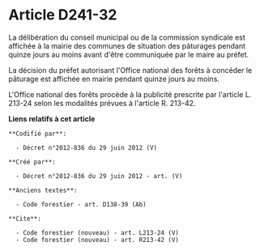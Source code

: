 # Article D241-32

La délibération du conseil municipal ou de la commission syndicale est affichée à la mairie des communes de situation des
pâturages pendant quinze jours au moins avant d'être communiquée par le maire au préfet.

La décision du préfet autorisant l'Office national des forêts à concéder le pâturage est affichée en mairie pendant quinze
jours au moins.

L'Office national des forêts procède à la publicité prescrite par l'article L. 213-24 selon les modalités prévues à l'article
R. 213-42.

**Liens relatifs à cet article**

	**Codifié par**:

	  - Décret n°2012-836 du 29 juin 2012 (V)

	**Créé par**:

	  - Décret n°2012-836 du 29 juin 2012 - art. (V)

	**Anciens textes**:

	  - Code forestier - art. D138-39 (Ab)

	**Cite**:

	  - Code forestier (nouveau) - art. L213-24 (V)
	  - Code forestier (nouveau) - art. R213-42 (V)
